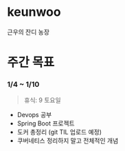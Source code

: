 # keunwoo
근우의 잔디 농장




# 주간 목표

### 1/4 ~ 1/10 

> 휴식:  9 토요일

- Devops 공부
- Spring Boot 프로젝트
- 도커 총정리 (git TIL 업로드 예정)
- 쿠버네티스 정리하지 말고 전체적인 개념 


